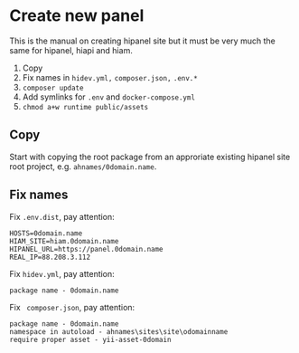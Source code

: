 # Create new panel

This is the manual on creating hipanel site but it must be very much the same for hipanel, hiapi and hiam.

1. Copy
2. Fix names in `hidev.yml,` `composer.json,` `.env.*`
3. `composer update`
4. Add symlinks for `.env` and `docker-compose.yml`
5. `chmod a+w runtime public/assets`

## Copy

Start with copying the root package from an approriate existing hipanel site root project, e.g. `ahnames/0domain.name`.

## Fix names

Fix `.env.dist`, pay attention:

    HOSTS=0domain.name
    HIAM_SITE=hiam.0domain.name
    HIPANEL_URL=https://panel.0domain.name
    REAL_IP=88.208.3.112

Fix `hidev.yml`, pay attention:

    package name - 0domain.name

Fix ` composer.json`, pay attention:

    package name - 0domain.name
    namespace in autoload - ahnames\sites\site\odomainname
    require proper asset - yii-asset-0domain
